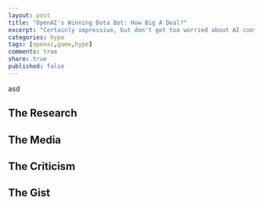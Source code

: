 ```yaml
---
layout: post
title: "OpenAI's Winning Dota Bot: How Big A Deal?"
excerpt: "Certainly impressive, but don't get too worried about AI controlling armies just yet."
categories: hype
tags: [openai,game,hype]
comments: true
share: true
published: false
---
```

asd
## The Research

## The Media

## The Criticism

## The Gist
